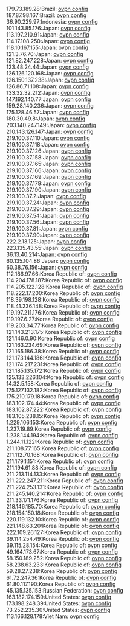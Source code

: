 179.73.189.28:Brazil: [ovpn config](vpn/179_73_189_28.ovpn)  
187.87.98.167:Brazil: [ovpn config](vpn/187_87_98_167.ovpn)  
36.90.229.97:Indonesia: [ovpn config](vpn/36_90_229_97.ovpn)  
101.143.85.176:Japan: [ovpn config](vpn/101_143_85_176.ovpn)  
113.197.210.91:Japan: [ovpn config](vpn/113_197_210_91.ovpn)  
114.17.108.250:Japan: [ovpn config](vpn/114_17_108_250.ovpn)  
118.10.167.155:Japan: [ovpn config](vpn/118_10_167_155.ovpn)  
121.3.76.70:Japan: [ovpn config](vpn/121_3_76_70.ovpn)  
121.82.247.228:Japan: [ovpn config](vpn/121_82_247_228.ovpn)  
123.48.24.44:Japan: [ovpn config](vpn/123_48_24_44.ovpn)  
126.126.120.168:Japan: [ovpn config](vpn/126_126_120_168.ovpn)  
126.150.137.238:Japan: [ovpn config](vpn/126_150_137_238.ovpn)  
126.86.71.108:Japan: [ovpn config](vpn/126_86_71_108.ovpn)  
133.32.32.212:Japan: [ovpn config](vpn/133_32_32_212.ovpn)  
147.192.140.77:Japan: [ovpn config](vpn/147_192_140_77.ovpn)  
159.28.140.236:Japan: [ovpn config](vpn/159_28_140_236.ovpn)  
175.128.46.57:Japan: [ovpn config](vpn/175_128_46_57.ovpn)  
180.30.49.8:Japan: [ovpn config](vpn/180_30_49_8.ovpn)  
203.140.247.149:Japan: [ovpn config](vpn/203_140_247_149.ovpn)  
210.143.126.147:Japan: [ovpn config](vpn/210_143_126_147.ovpn)  
219.100.37.110:Japan: [ovpn config](vpn/219_100_37_110.ovpn)  
219.100.37.118:Japan: [ovpn config](vpn/219_100_37_118.ovpn)  
219.100.37.126:Japan: [ovpn config](vpn/219_100_37_126.ovpn)  
219.100.37.158:Japan: [ovpn config](vpn/219_100_37_158.ovpn)  
219.100.37.165:Japan: [ovpn config](vpn/219_100_37_165.ovpn)  
219.100.37.166:Japan: [ovpn config](vpn/219_100_37_166.ovpn)  
219.100.37.169:Japan: [ovpn config](vpn/219_100_37_169.ovpn)  
219.100.37.179:Japan: [ovpn config](vpn/219_100_37_179.ovpn)  
219.100.37.190:Japan: [ovpn config](vpn/219_100_37_190.ovpn)  
219.100.37.2:Japan: [ovpn config](vpn/219_100_37_2.ovpn)  
219.100.37.24:Japan: [ovpn config](vpn/219_100_37_24.ovpn)  
219.100.37.29:Japan: [ovpn config](vpn/219_100_37_29.ovpn)  
219.100.37.54:Japan: [ovpn config](vpn/219_100_37_54.ovpn)  
219.100.37.56:Japan: [ovpn config](vpn/219_100_37_56.ovpn)  
219.100.37.81:Japan: [ovpn config](vpn/219_100_37_81.ovpn)  
219.100.37.90:Japan: [ovpn config](vpn/219_100_37_90.ovpn)  
222.2.13.125:Japan: [ovpn config](vpn/222_2_13_125.ovpn)  
223.135.43.55:Japan: [ovpn config](vpn/223_135_43_55.ovpn)  
36.13.40.214:Japan: [ovpn config](vpn/36_13_40_214.ovpn)  
60.135.104.86:Japan: [ovpn config](vpn/60_135_104_86.ovpn)  
60.38.76.156:Japan: [ovpn config](vpn/60_38_76_156.ovpn)  
112.186.97.66:Korea Republic of: [ovpn config](vpn/112_186_97_66.ovpn)  
114.204.178.187:Korea Republic of: [ovpn config](vpn/114_204_178_187.ovpn)  
114.205.122.128:Korea Republic of: [ovpn config](vpn/114_205_122_128.ovpn)  
118.222.17.200:Korea Republic of: [ovpn config](vpn/118_222_17_200.ovpn)  
118.39.198.128:Korea Republic of: [ovpn config](vpn/118_39_198_128.ovpn)  
118.41.236.148:Korea Republic of: [ovpn config](vpn/118_41_236_148.ovpn)  
119.197.211.176:Korea Republic of: [ovpn config](vpn/119_197_211_176.ovpn)  
119.197.6.27:Korea Republic of: [ovpn config](vpn/119_197_6_27.ovpn)  
119.203.34.77:Korea Republic of: [ovpn config](vpn/119_203_34_77.ovpn)  
121.143.213.175:Korea Republic of: [ovpn config](vpn/121_143_213_175.ovpn)  
121.146.0.90:Korea Republic of: [ovpn config](vpn/121_146_0_90.ovpn)  
121.163.234.69:Korea Republic of: [ovpn config](vpn/121_163_234_69.ovpn)  
121.165.186.38:Korea Republic of: [ovpn config](vpn/121_165_186_38.ovpn)  
121.173.144.186:Korea Republic of: [ovpn config](vpn/121_173_144_186.ovpn)  
121.174.217.231:Korea Republic of: [ovpn config](vpn/121_174_217_231.ovpn)  
121.185.135.172:Korea Republic of: [ovpn config](vpn/121_185_135_172.ovpn)  
125.133.226.104:Korea Republic of: [ovpn config](vpn/125_133_226_104.ovpn)  
14.32.5.158:Korea Republic of: [ovpn config](vpn/14_32_5_158.ovpn)  
175.127.132.182:Korea Republic of: [ovpn config](vpn/175_127_132_182.ovpn)  
175.210.179.18:Korea Republic of: [ovpn config](vpn/175_210_179_18.ovpn)  
183.102.174.44:Korea Republic of: [ovpn config](vpn/183_102_174_44.ovpn)  
183.102.87.222:Korea Republic of: [ovpn config](vpn/183_102_87_222.ovpn)  
183.105.238.15:Korea Republic of: [ovpn config](vpn/183_105_238_15.ovpn)  
1.229.106.153:Korea Republic of: [ovpn config](vpn/1_229_106_153.ovpn)  
1.237.19.89:Korea Republic of: [ovpn config](vpn/1_237_19_89.ovpn)  
1.238.144.194:Korea Republic of: [ovpn config](vpn/1_238_144_194.ovpn)  
1.244.11.122:Korea Republic of: [ovpn config](vpn/1_244_11_122.ovpn)  
211.108.77.165:Korea Republic of: [ovpn config](vpn/211_108_77_165.ovpn)  
211.112.70.168:Korea Republic of: [ovpn config](vpn/211_112_70_168.ovpn)  
211.179.1.151:Korea Republic of: [ovpn config](vpn/211_179_1_151.ovpn)  
211.194.61.88:Korea Republic of: [ovpn config](vpn/211_194_61_88.ovpn)  
211.213.114.133:Korea Republic of: [ovpn config](vpn/211_213_114_133.ovpn)  
211.222.247.211:Korea Republic of: [ovpn config](vpn/211_222_247_211.ovpn)  
211.224.253.131:Korea Republic of: [ovpn config](vpn/211_224_253_131.ovpn)  
211.245.140.214:Korea Republic of: [ovpn config](vpn/211_245_140_214.ovpn)  
211.33.171.176:Korea Republic of: [ovpn config](vpn/211_33_171_176.ovpn)  
218.146.185.70:Korea Republic of: [ovpn config](vpn/218_146_185_70.ovpn)  
218.154.150.18:Korea Republic of: [ovpn config](vpn/218_154_150_18.ovpn)  
220.119.132.10:Korea Republic of: [ovpn config](vpn/220_119_132_10.ovpn)  
221.148.63.20:Korea Republic of: [ovpn config](vpn/221_148_63_20.ovpn)  
222.109.26.127:Korea Republic of: [ovpn config](vpn/222_109_26_127.ovpn)  
39.114.254.49:Korea Republic of: [ovpn config](vpn/39_114_254_49.ovpn)  
39.115.28.154:Korea Republic of: [ovpn config](vpn/39_115_28_154.ovpn)  
49.164.173.67:Korea Republic of: [ovpn config](vpn/49_164_173_67.ovpn)  
58.150.189.252:Korea Republic of: [ovpn config](vpn/58_150_189_252.ovpn)  
58.238.63.233:Korea Republic of: [ovpn config](vpn/58_238_63_233.ovpn)  
59.28.27.238:Korea Republic of: [ovpn config](vpn/59_28_27_238.ovpn)  
61.72.247.36:Korea Republic of: [ovpn config](vpn/61_72_247_36.ovpn)  
61.80.117.190:Korea Republic of: [ovpn config](vpn/61_80_117_190.ovpn)  
45.135.135.153:Russian Federation: [ovpn config](vpn/45_135_135_153.ovpn)  
163.182.174.159:United States: [ovpn config](vpn/163_182_174_159.ovpn)  
173.198.248.39:United States: [ovpn config](vpn/173_198_248_39.ovpn)  
73.252.235.30:United States: [ovpn config](vpn/73_252_235_30.ovpn)  
113.166.128.178:Viet Nam: [ovpn config](vpn/113_166_128_178.ovpn)  
